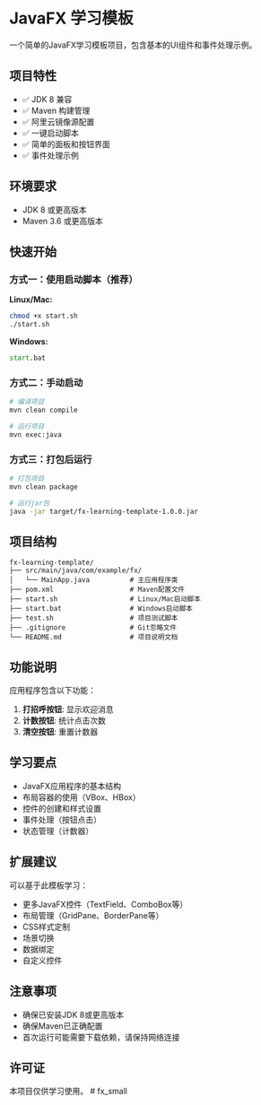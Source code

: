 # JavaFX 学习模板

一个简单的JavaFX学习模板项目，包含基本的UI组件和事件处理示例。

## 项目特性

- ✅ JDK 8 兼容
- ✅ Maven 构建管理
- ✅ 阿里云镜像源配置
- ✅ 一键启动脚本
- ✅ 简单的面板和按钮界面
- ✅ 事件处理示例

## 环境要求

- JDK 8 或更高版本
- Maven 3.6 或更高版本

## 快速开始

### 方式一：使用启动脚本（推荐）

**Linux/Mac:**
```bash
chmod +x start.sh
./start.sh
```

**Windows:**
```cmd
start.bat
```

### 方式二：手动启动

```bash
# 编译项目
mvn clean compile

# 运行项目
mvn exec:java
```

### 方式三：打包后运行

```bash
# 打包项目
mvn clean package

# 运行jar包
java -jar target/fx-learning-template-1.0.0.jar
```

## 项目结构

```
fx-learning-template/
├── src/main/java/com/example/fx/
│   └── MainApp.java          # 主应用程序类
├── pom.xml                   # Maven配置文件
├── start.sh                  # Linux/Mac启动脚本
├── start.bat                 # Windows启动脚本
├── test.sh                   # 项目测试脚本
├── .gitignore                # Git忽略文件
└── README.md                 # 项目说明文档
```

## 功能说明

应用程序包含以下功能：

1. **打招呼按钮**: 显示欢迎消息
2. **计数按钮**: 统计点击次数
3. **清空按钮**: 重置计数器

## 学习要点

- JavaFX应用程序的基本结构
- 布局容器的使用（VBox、HBox）
- 控件的创建和样式设置
- 事件处理（按钮点击）
- 状态管理（计数器）

## 扩展建议

可以基于此模板学习：

- 更多JavaFX控件（TextField、ComboBox等）
- 布局管理（GridPane、BorderPane等）
- CSS样式定制
- 场景切换
- 数据绑定
- 自定义控件

## 注意事项

- 确保已安装JDK 8或更高版本
- 确保Maven已正确配置
- 首次运行可能需要下载依赖，请保持网络连接

## 许可证

本项目仅供学习使用。 # fx_small
